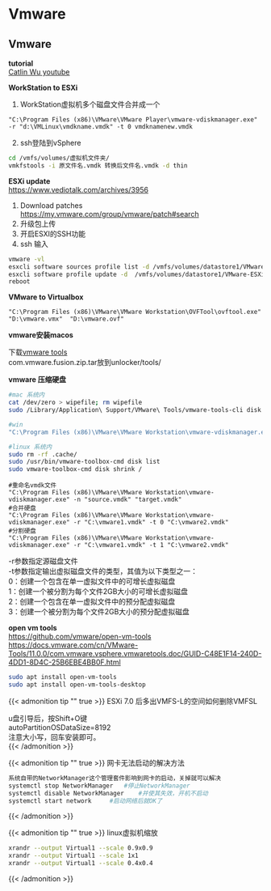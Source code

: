 # Vmware


## Vmware
**tutorial**  
[Catlin Wu youtube](https://www.youtube.com/c/CatlinWu/videos)



**WorkStation to ESXi**  

1. WorkStation虚拟机多个磁盘文件合并成一个

```shell
"C:\Program Files (x86)\VMware\VMware Player\vmware-vdiskmanager.exe" -r "d:\VMLinux\vmdkname.vmdk" -t 0 vmdknamenew.vmdk
```
2. ssh登陆到vSphere
```bash
cd /vmfs/volumes/虚拟机文件夹/
vmkfstools -i 原文件名.vmdk 转换后文件名.vmdk -d thin
```



**ESXi update**  
https://www.vediotalk.com/archives/3956

1. Download patches https://my.vmware.com/group/vmware/patch#search	
2. 升级包上传
3. 开启ESXI的SSH功能
4. ssh 输入
```bash
vmware -vl
esxcli software sources profile list -d /vmfs/volumes/datastore1/VMware-ESXi-7.0U1c-17325551-depot.zip
esxcli software profile update -d  /vmfs/volumes/datastore1/VMware-ESXi-7.0U1c-17325551-depot.zip -p ESXi-7.0U1c-17325551-standard
reboot
```



**VMware to Virtualbox**

```shell
"C:\Program Files (x86)\VMware\VMware Workstation\OVFTool\ovftool.exe" "D:\vmware.vmx"  "D:\vmware.ovf"
```


**vmware安装macos**

下载[vmware tools](https://softwareupdate.vmware.com/cds/vmw-desktop/fusion/12.1.0/17195230/core/com.vmware.fusion.zip.tar)  
com.vmware.fusion.zip.tar放到unlocker/tools/



**vmware 压缩硬盘**

```bash
#mac 系统内
cat /dev/zero > wipefile; rm wipefile
sudo /Library/Application\ Support/VMware\ Tools/vmware-tools-cli disk shrink /

#win 
"C:\Program Files (x86)\VMware\VMware Workstation\vmware-vdiskmanager.exe" -k "D:\vmware.vmdk" 

#linux 系统内
sudo rm -rf .cache/
sudo /usr/bin/vmware-toolbox-cmd disk list
sudo vmware-toolbox-cmd disk shrink /
```

```shell
#重命名vmdk文件
"C:\Program Files (x86)\VMware\VMware Workstation\vmware-vdiskmanager.exe" -n "source.vmdk" "target.vmdk"
#合并硬盘
"C:\Program Files (x86)\VMware\VMware Workstation\vmware-vdiskmanager.exe" -r "C:\vmware1.vmdk" -t 0 "C:\vmware2.vmdk"
#分割硬盘
"C:\Program Files (x86)\VMware\VMware Workstation\vmware-vdiskmanager.exe" -r "C:\vmware1.vmdk" -t 1 "C:\vmware2.vmdk"
```
-r参数指定源磁盘文件  
-t参数指定输出虚拟磁盘文件的类型，其值为以下类型之一：  
0：创建一个包含在单一虚拟文件中的可增长虚拟磁盘  
1：创建一个被分割为每个文件2GB大小的可增长虚拟磁盘  
2：创建一个包含在单一虚拟文件中的预分配虚拟磁盘  
3：创建一个被分割为每个文件2GB大小的预分配虚拟磁盘  



**open vm tools**  
https://github.com/vmware/open-vm-tools  
https://docs.vmware.com/cn/VMware-Tools/11.0.0/com.vmware.vsphere.vmwaretools.doc/GUID-C48E1F14-240D-4DD1-8D4C-25B6EBE4BB0F.html  

```bash
sudo apt install open-vm-tools
sudo apt install open-vm-tools-desktop
```



{{< admonition tip "" true >}}
ESXi 7.0 后多出VMFS-L的空间如何删除VMFSL

u盘引导后，按Shift+O键  
autoPartitionOSDataSize=8192  
注意大小写，回车安装即可。  
{{< /admonition >}}



{{< admonition tip ""  true >}}
网卡无法启动的解决方法

```bash
系统自带的NetworkManager这个管理套件影响到网卡的启动，关掉就可以解决
systemctl stop NetworkManager	#停止NetworkManager
systemctl disable NetworkManager	#并使其失效，开机不启动
systemctl start network		#启动网络后就OK了
```
{{< /admonition >}}



{{< admonition tip ""  true >}}
linux虚拟机缩放

```bash
xrandr --output Virtual1 --scale 0.9x0.9
xrandr --output Virtual1 --scale 1x1
xrandr --output Virtual1 --scale 0.4x0.4
```
{{< /admonition >}}




